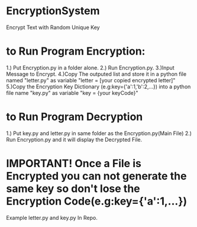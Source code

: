 # EncryptionSystem
Encrypt Text with Random Unique Key

# to Run Program Encryption:
1.) Put Encryption.py in a folder alone.
2.) Run Encryption.py.
3.)Input Message to Encrypt.
4.)Copy The outputed list and store it in a python file named "letter.py" as variable "letter = [your copied encrypted letter]"
5.)Copy the Encryption Key Dictionary (e.g:key={'a':1,'b':2,...}) into a python file name "key.py" as variable "key = {your keyCode}"

# to Run Program Decryption
1.) Put key.py and letter.py in same folder as the Encryption.py(Main File)
2.) Run Encryption.py and it will display the Decrypted File.

# IMPORTANT! Once a File is Encrypted you can not generate the same key so don't lose the Encryption Code(e.g:key={'a':1,...})
Example letter.py and key.py In Repo.

